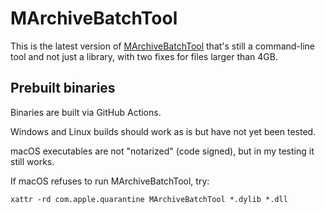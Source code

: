# MArchiveBatchTool

This is the latest version of [MArchiveBatchTool](https://gitlab.com/modmyclassic/sega-mega-drive-mini/marchive-batch-tool)
that's still a command-line tool and not just a library, with two fixes for files larger than 4GB.

## Prebuilt binaries

Binaries are built via GitHub Actions.

Windows and Linux builds should work as is but have not yet been tested.

macOS executables are not "notarized" (code signed), but in my testing it still works.

If macOS refuses to run MArchiveBatchTool, try:
```
xattr -rd com.apple.quarantine MArchiveBatchTool *.dylib *.dll
```
